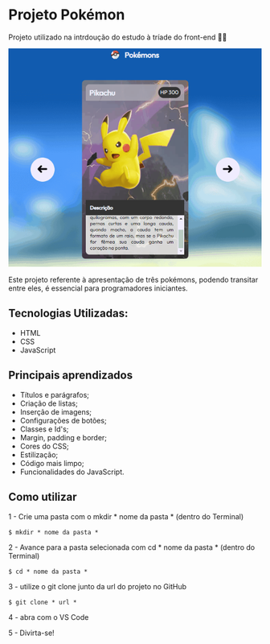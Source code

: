 # Projeto Pokémon

Projeto utilizado na intrdoução do estudo à tríade do front-end  🧙‍♂️ 

<img src="src/imagens/Animação.gif"></img>


Este projeto referente à apresentação de três pokémons, podendo transitar entre eles, é essencial para programadores iniciantes.


## Tecnologias Utilizadas:

- HTML
- CSS 
- JavaScript

## Principais aprendizados

- Títulos e parágrafos;
- Criação de listas;
- Inserção de imagens;
- Configurações de botões;
- Classes e Id's;
- Margin, padding e border;
- Cores do CSS;
- Estilização;
- Código mais limpo;
- Funcionalidades do JavaScript.

## Como utilizar

1 - Crie uma pasta com o mkdir * nome da pasta * (dentro do Terminal)
```
$ mkdir * nome da pasta *

````

2 - Avance para a pasta selecionada com cd * nome da pasta * (dentro do Terminal)

```
$ cd * nome da pasta *

```

3 - utilize o git clone junto da url do projeto no GitHub

````
$ git clone * url *

````

4 - abra com o VS Code

5 - Divirta-se!



